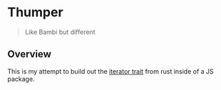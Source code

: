 # Thumper

> Like Bambi but different

## Overview

This is my attempt to build out the [iterator trait](https://doc.rust-lang.org/std/iter/trait.Iterator.html) from rust inside of a JS package.